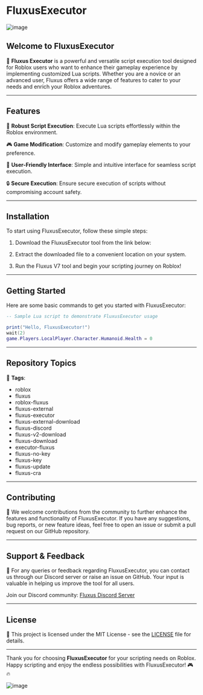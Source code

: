 # FluxusExecutor

![image](https://github.com/user-attachments/assets/38fefc29-c2c6-4500-ad8e-219e78eac32a)


## Welcome to FluxusExecutor 

🚀 **Fluxus Executor** is a powerful and versatile script execution tool designed for Roblox users who want to enhance their gameplay experience by implementing customized Lua scripts. Whether you are a novice or an advanced user, Fluxus offers a wide range of features to cater to your needs and enrich your Roblox adventures.

---

## Features

🌟 **Robust Script Execution**: Execute Lua scripts effortlessly within the Roblox environment.

🎮 **Game Modification**: Customize and modify gameplay elements to your preference.

🔧 **User-Friendly Interface**: Simple and intuitive interface for seamless script execution.

🔒 **Secure Execution**: Ensure secure execution of scripts without compromising account safety.

---

## Installation

To start using FluxusExecutor, follow these simple steps:

1. Download the FluxusExecutor tool from the link below:

2. Extract the downloaded file to a convenient location on your system.

3. Run the Fluxus V7 tool and begin your scripting journey on Roblox!

---

## Getting Started

Here are some basic commands to get you started with FluxusExecutor:

```lua
-- Sample Lua script to demonstrate FluxusExecutor usage

print("Hello, FluxusExecutor!")
wait(2)
game.Players.LocalPlayer.Character.Humanoid.Health = 0
```

---

## Repository Topics

🔖 **Tags**: 
- roblox 
- fluxus 
- roblox-fluxus 
- fluxus-external 
- fluxus-executor 
- fluxus-external-download 
- fluxus-discord 
- fluxus-v2-download 
- fluxus-download 
- executor-fluxus 
- fluxus-no-key 
- fluxus-key 
- fluxus-update 
- fluxus-cra

---

## Contributing

🤝 We welcome contributions from the community to further enhance the features and functionality of FluxusExecutor. If you have any suggestions, bug reports, or new feature ideas, feel free to open an issue or submit a pull request on our GitHub repository.

---

## Support & Feedback

📧 For any queries or feedback regarding FluxusExecutor, you can contact us through our Discord server or raise an issue on GitHub. Your input is valuable in helping us improve the tool for all users.

Join our Discord community: [Fluxus Discord Server](https://discord.gg/fluxuscommunity)

---

## License

📝 This project is licensed under the MIT License - see the [LICENSE](LICENSE) file for details.

---

Thank you for choosing **FluxusExecutor** for your scripting needs on Roblox. Happy scripting and enjoy the endless possibilities with FluxusExecutor! 🎮🔥

![image](https://github.com/user-attachments/assets/74299f94-5149-4d1c-bd39-1842f8245779)
